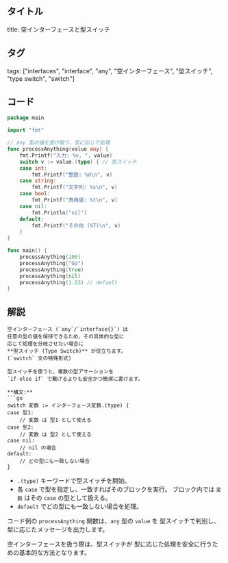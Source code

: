 ## タイトル
title: 空インターフェースと型スイッチ

## タグ
tags: ["interfaces", "interface", "any", "空インターフェース", "型スイッチ", "type switch", "switch"]

## コード
```go
package main

import "fmt"

// any 型の値を受け取り、型に応じて処理
func processAnything(value any) {
	fmt.Printf("入力: %v, ", value)
	switch v := value.(type) { // 型スイッチ
	case int:
		fmt.Printf("整数: %d\n", v)
	case string:
		fmt.Printf("文字列: %s\n", v)
	case bool:
		fmt.Printf("真偽値: %t\n", v)
	case nil:
		fmt.Println("nil")
	default:
		fmt.Printf("その他 (%T)\n", v)
	}
}

func main() {
	processAnything(100)
	processAnything("Go")
	processAnything(true)
	processAnything(nil)
	processAnything(1.23) // default
}

```

## 解説
```text
空インターフェース (`any`/`interface{}`) は
任意の型の値を保持できるため、その具体的な型に
応じて処理を分岐させたい場合に
**型スイッチ (Type Switch)** が役立ちます。
(`switch` 文の特殊形式)

型スイッチを使うと、複数の型アサーションを
`if-else if` で繋げるよりも安全かつ簡潔に書けます。

**構文:**
```go
switch 変数 := インターフェース変数.(type) {
case 型1:
    // 変数 は 型1 として使える
case 型2:
    // 変数 は 型2 として使える
case nil:
    // nil の場合
default:
    // どの型にも一致しない場合
}
```
*   `.(type)` キーワードで型スイッチを開始。
*   各 `case` で型を指定し、一致すればそのブロックを実行。
    ブロック内では `変数` はその `case` の型として扱える。
*   `default` でどの型にも一致しない場合を処理。

コード例の `processAnything` 関数は、`any` 型の `value` を
型スイッチで判別し、型に応じたメッセージを出力します。

空インターフェースを扱う際は、型スイッチが
型に応じた処理を安全に行うための基本的な方法となります。